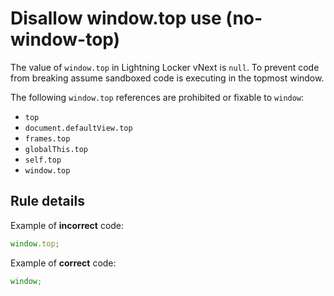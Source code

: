 # Disallow window.top use (no-window-top)

The value of `window.top` in Lightning Locker vNext is `null`. To prevent
code from breaking assume sandboxed code is executing in the topmost window.

The following `window.top` references are prohibited or fixable to `window`:

-   `top`
-   `document.defaultView.top`
-   `frames.top`
-   `globalThis.top`
-   `self.top`
-   `window.top`

## Rule details

Example of **incorrect** code:

```js
window.top;
```

Example of **correct** code:

```js
window;
```
